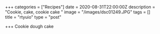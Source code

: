 +++
categories = ["Recipes"]
date = 2020-08-31T22:00:00Z
description = "Cookie, cake, cookie cake "
image = "/images/dsc01249.JPG"
tags = []
title = "rtyuio"
type = "post"

+++
Cookie dough cake 